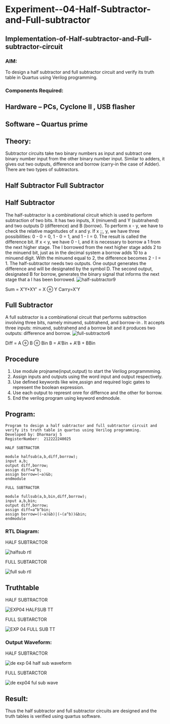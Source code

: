 # Experiment--04-Half-Subtractor-and-Full-subtractor
## Implementation-of-Half-subtractor-and-Full-subtractor-circuit
### AIM:
To design a half subtractor and full subtractor circuit and verify its truth table in Quartus using Verilog programming.

### Components Required:
## Hardware – PCs, Cyclone II , USB flasher
## Software – Quartus prime
## Theory:
Subtractor circuits take two binary numbers as input and subtract one binary number input from the other binary number input. Similar to adders, it gives out two outputs, difference and borrow (carry-in the case of Adder). There are two types of subtractors.

## Half Subtractor Full Subtractor
## Half Subtractor
The half-subtractor is a combinational circuit which is used to perform subtraction of two bits. It has two inputs, X (minuend) and Y (subtrahend) and two outputs D (difference) and B (borrow). To perform x - y, we have to check the relative magnitudes of x and y. If x ;;, y, we have three possibilities: 0 - 0 = 0, 1 - 0 = 1, and 1 - I = 0. The result is called the difference bit. If x < y, we have 0 - I, and it is necessary to borrow a 1 from the next higher stage. The I borrowed from the next higher stage adds 2 to the minuend bit, just as in the decimal system a borrow adds 10 to a minuend digit. With the minuend equal to 2, the difference becomes 2 - I = 1. The half-subtractor needs two outputs. One output generates the difference and will be designated by the symbol D. The second output, designated B for borrow, generates the binary signal that informs the next stage that a I has been borrowed.
![half-subtractor9](https://user-images.githubusercontent.com/36288975/166112538-58c3bc7c-ee5d-4e6a-ac8d-8e8328efe27a.png)


Sum = X'Y+XY' = X ⊕ Y
Carry=X'Y

## Full Subtractor
A full subtractor is a combinational circuit that performs subtraction involving three bits, namely minuend, subtrahend, and borrow-in . It accepts three inputs: minuend, subtrahend and a borrow bit and it produces two outputs: difference and borrow. 
![full-subtractor6](https://user-images.githubusercontent.com/36288975/166112541-24c68359-3de8-4674-ae22-8272ffc385ed.png)


Diff = A ⊕ B ⊕ Bin B = A'Bin + A'B + BBin

## Procedure
1. Use module projname(input,output) to start the Verilog programmming.
2. Assign inputs and outputs using the word input and output respectively.
3. Use defined keywords like wire,assign and required logic gates to represent the boolean expression.
4. Use each output to represnt onre for differnce and the other for borrow.
5. End the verilog program using keyword endmodule.
 

## Program:
```
Program to design a half subtractor and full subtractor circuit and verify its truth table in quartus using Verilog programming.
Developed by: Dharmaraj S
RegisterNumber:  212222240025
```
```
HALF SUBTRACTOR

module halfsub(a,b,diff,borrow);
input a,b;
output diff,borrow;
assign diff=a^b;
assign borrow=(~a)&b;
endmodule
```
```
FULL SUBTRACTOR

module fullsub(a,b,bin,diff,borrow);
input a,b,bin;
output diff,borrow;
assign diff=a^b^bin;
assign borrow=((~a)&b)|(~(a^b))&bin;
endmodule
```
### RTL Diagram:
HALF SUBTRACTOR

![halfsub rtl](https://github.com/dharmaraj-007/Experiment--03-Half-Subtractor-and-Full-subtractor/assets/119560386/c14a9e10-60e8-4dbf-bfc6-6a891cca8747)

FULL SUBTARCTOR

![full sub rtl](https://github.com/dharmaraj-007/Experiment--03-Half-Subtractor-and-Full-subtractor/assets/119560386/55716ee9-c914-45d6-b20c-1183a89e8d22)

## Truthtable

HALF SUBTRACTOR

![EXP04 HALFSUB TT](https://github.com/dharmaraj-007/Experiment--03-Half-Subtractor-and-Full-subtractor/assets/119560386/58021785-eb1c-49da-a1dd-f8f95fe3a6ae)

FULL SUBTARCTOR

![EXP 04 FULL SUB TT](https://github.com/dharmaraj-007/Experiment--03-Half-Subtractor-and-Full-subtractor/assets/119560386/a46fd7a2-ec22-4cbf-860d-c3bad122c2c8)

### Output Waveform:

HALF SUBTRACTOR

![de exp 04 half sub waveform](https://github.com/dharmaraj-007/Experiment--03-Half-Subtractor-and-Full-subtractor/assets/119560386/92139e98-b496-4cd2-bc4f-4dd9e0d861a0)

FULL SUBTARCTOR

![de exp04 ful sub  wave](https://github.com/dharmaraj-007/Experiment--03-Half-Subtractor-and-Full-subtractor/assets/119560386/d723978b-45aa-4984-90ef-3bb8feda6566)


## Result:
Thus the half subtractor and full subtractor circuits are designed and the truth tables is verified using quartus software.
